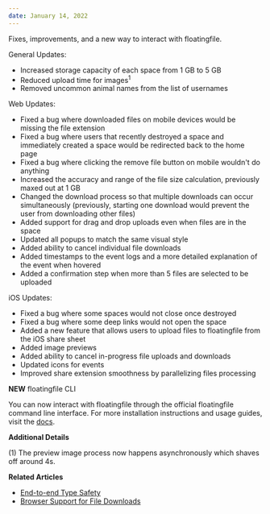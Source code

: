```yaml
---
date: January 14, 2022
---
```


Fixes, improvements, and a new way to interact with floatingfile.

General Updates:

- Increased storage capacity of each space from 1 GB to 5 GB
- Reduced upload time for images<sup>1</sup>
- Removed uncommon animal names from the list of usernames

Web Updates:

- Fixed a bug where downloaded files on mobile devices would be missing the file extension
- Fixed a bug where users that recently destroyed a space and immediately created a space would be redirected back to the home page
- Fixed a bug where clicking the remove file button on mobile wouldn't do anything
- Increased the accuracy and range of the file size calculation, previously maxed out at 1 GB
- Changed the download process so that multiple downloads can occur simultaneously (previously, starting one download would prevent the user from downloading other files)
- Added support for drag and drop uploads even when files are in the space
- Updated all popups to match the same visual style
- Added ability to cancel individual file downloads
- Added timestamps to the event logs and a more detailed explanation of the event when hovered
- Added a confirmation step when more than 5 files are selected to be uploaded

iOS Updates:

- Fixed a bug where some spaces would not close once destroyed
- Fixed a bug where some deep links would not open the space
- Added a new feature that allows users to upload files to floatingfile from the iOS share sheet
- Added image previews
- Added ability to cancel in-progress file uploads and downloads
- Updated icons for events
- Improved share extension smoothness by parallelizing files processing

**NEW** floatingfile CLI

You can now interact with floatingfile through the official floatingfile command line interface. For more installation instructions and usage guides, visit the [docs](/cli).

**Additional Details**

(1) The preview image process now happens asynchronously which shaves off around 4s.

**Related Articles**

- [End-to-end Type Safety](/engineering/e2e-type-safety)
- [Browser Support for File Downloads](/engineering/browser-support)

